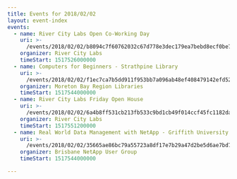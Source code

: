```yaml
---
title: Events for 2018/02/02
layout: event-index
events:
  - name: River City Labs Open Co-Working Day
    uri: >-
      /events/2018/02/02/b8094c7f60762032c67d778e3dec179ea7bebd8ecf0be7ed869d0d9934bc0262
    organizer: River City Labs
    timeStart: 1517526000000
  - name: Computers for Beginners - Strathpine Library
    uri: >-
      /events/2018/02/02/f1ec7ca7b5dd911f953bb7a096ab48ef408479142efd52fcdc1ca513b07d78dd
    organizer: Moreton Bay Region Libraries
    timeStart: 1517544000000
  - name: River City Labs Friday Open House
    uri: >-
      /events/2018/02/02/6a4b8ff531cb213fb533c9bd1cb49f014ccf45fc1182da74672132623d8cf5a3
    organizer: River City Labs
    timeStart: 1517551200000
  - name: Real World Data Management with NetApp - Griffith University - Duncan Beck
    uri: >-
      /events/2018/02/02/35665ae86bc79a55723a8df17e7b29a47d2be5d6ae7bd7bebdeb369998a8b27b
    organizer: Brisbane NetApp User Group
    timeStart: 1517544000000

---
```

